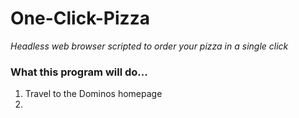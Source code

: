# One-Click-Pizza
<i> Headless web browser scripted to order your pizza in a single click </i>

### What this program will do...
1. Travel to the Dominos homepage
2. 
